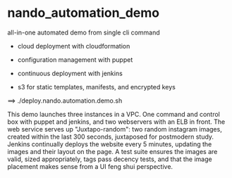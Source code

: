 # nando_automation_demo


all-in-one automated demo from single cli command

- cloud deployment with cloudformation

- configuration management with puppet 

- continuous deployment with jenkins

- s3 for static templates, manifests, and encrypted keys


==> ./deploy.nando.automation.demo.sh


This demo launches three instances in a VPC. One command and control box with puppet and jenkins, and two webservers with an ELB in front.  The web service serves up "Juxtapo-random": two random instagram images, created within the last 300 seconds, juxtaposed for postmodern study.  Jenkins continually deploys the website every 5 minutes, updating the images and their layout on the page.  A test suite ensures the images are valid, sized appropriately, tags pass decency tests, and that the image placement makes sense from a UI feng shui perspective.



